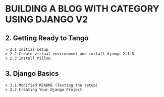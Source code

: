 # BUILDING A BLOG WITH CATEGORY USING DJANGO V2

## 2. Getting Ready to Tango

    > 2.1 Initial setup
    > 2.2 Create virtual environment and install django 2.1.5
    > 2.3 Install Pillow

## 3. Django Basics

    > 3.1 Modified README (Testing the setup) 
    > 3.2 Creating Your Django Project


















